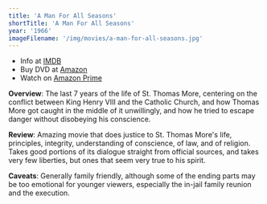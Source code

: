 ```yaml
---
title: 'A Man For All Seasons'
shortTitle: 'A Man For All Seasons'
year: '1966'
imageFilename: '/img/movies/a-man-for-all-seasons.jpg'
---
```


* Info at [IMDB](https://www.imdb.com/title/tt0060665/)
* Buy DVD at [Amazon](https://www.amazon.com/Man-All-Seasons-Special/dp/B000LPR6GA)
* Watch on [Amazon Prime](https://www.amazon.com/Man-All-Seasons-Paul-Scofield/dp/B001OD65MO)

**Overview**: The last 7 years of the life of St. Thomas More, centering on the conflict between King Henry VIII and the Catholic Church, and how Thomas More got caught in the middle of it unwillingly, and how he tried to escape danger without disobeying his conscience.

**Review**: Amazing movie that does justice to St. Thomas More's life, principles, integrity, understanding of conscience, of law, and of religion. Takes good portions of its dialogue straight from official sources, and takes very few liberties, but ones that seem very true to his spirit.

**Caveats**: Generally family friendly, although some of the ending parts may be too emotional for younger viewers, especially the in-jail family reunion and the execution.